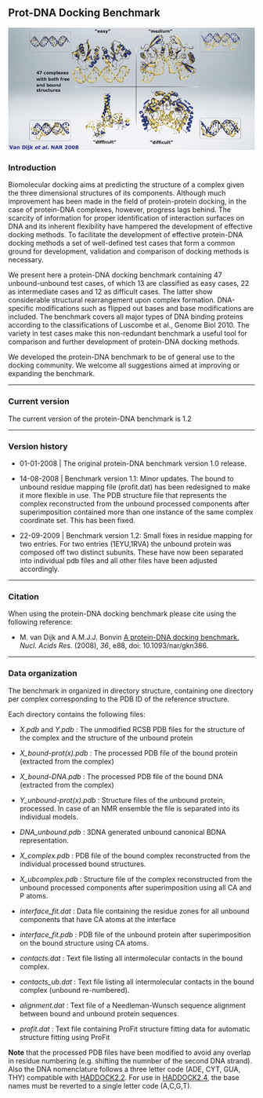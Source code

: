 ## Prot-DNA Docking Benchmark

![PROTDNABenchmark](docs/Protein-DNA-benchmark.png)


### Introduction

Biomolecular docking aims at predicting the structure of a complex given the three dimensional structures of its components. Although much improvement has been made in the field of protein-protein docking, in the case of protein-DNA complexes, however, progress lags behind. The scarcity of information for proper identification of interaction surfaces on DNA and its inherent flexibility have hampered the development of effective docking methods. To facilitate the development of effective protein-DNA docking methods a set of well-defined test cases that form a common ground for development, validation and comparison of docking methods is necessary.

We present here a protein-DNA docking benchmark containing 47 unbound-unbound test cases, of which 13 are classified as easy cases, 22 as intermediate cases and 12 as difficult cases. The latter show considerable structural rearrangement upon complex formation. DNA-specific modifications such as flipped out bases and base modifications are included. The benchmark covers all major types of DNA binding proteins according to the classifications of Luscombe et al., Genome Biol 2010. The variety in test cases make this non-redundant benchmark a useful tool for comparison and further development of protein-DNA docking methods.

We developed the protein-DNA benchmark to be of general use to the docking community. We welcome all suggestions aimed at improving or expanding the benchmark.

* * *

### Current version

The current version of the protein-DNA benchmark is 1.2

* * *

### Version history

* 01-01-2008 | The original protein-DNA benchmark version 1.0 release.

* 14-08-2008 | Benchmark version 1.1: Minor updates. The bound to unbound residue mapping file (profit.dat) has been redesigned to make it more flexible in use. The PDB structure file that represents the complex reconstructed from the unbound processed components after superimposition contained more than one instance of the same complex coordinate set. This has been fixed.

* 22-09-2009 | Benchmark version 1.2: Small fixes in residue mapping for two entries. For two entries (1EYU,1RVA) the unbound protein was composed off two distinct subunits. These have now been separated into individual pdb files and all other files have been adjusted accordingly.

* * *

### Citation

When using the protein-DNA docking benchmark please cite using the following reference:

* M. van Dijk and A.M.J.J. Bonvin
[A protein-DNA docking benchmark.](https://doi.org/doi:10.1093/nar/gkn386)
_Nucl. Acids Res._ (2008), *36*, e88, doi: 10.1093/nar/gkn386.

* * *

### Data organization


The benchmark in organized in directory structure, containing one directory per complex corresponding to the PDB ID of the reference structure.

Each directory contains the following files:

* _X.pdb_ and _Y.pdb_ :	The unmodified RCSB PDB files for the structure of the complex and the structure of the unbound protein
								
* _X_bound-prot(x).pdb_ : The processed PDB file of the bound protein (extracted from the complex) 

* _X_bound-DNA.pdb_ : The processed PDB file of the bound DNA (extracted from the complex)
								
* _Y_unbound-prot(x).pdb_ : Structure files of the unbound protein, processed. In case of an NMR ensemble the file is separated into its individual models.
								
* _DNA_unbound.pdb_ : 3DNA generated unbound canonical BDNA representation.

* _X_complex.pdb_ :	PDB file of the bound complex reconstructed from the individual processed bound structures.
								
* _X_ubcomplex.pdb_ : Structure file of the complex reconstructed from the unbound processed components after superimposition using all CA and P atoms.
								
* _interface_fit.dat_ : Data file containing the residue zones for all unbound components that have CA atoms at the interface

* _interface_fit.pdb_ : PDB file of the unbound protein after superimposition on the bound structure using CA atoms.

* _contacts.dat_ : Text file listing all intermolecular contacts in the bound complex.

* _contacts_ub.dat_ : Text file listing all intermolecular contacts in the bound complex (unbound re-numbered).
								
* _alignment.dat_ : Text file of a Needleman-Wunsch sequence alignment between bound and unbound protein sequences.
							
* _profit.dat_ : Text file containing ProFit structure fitting data for automatic structure fitting using ProFit


**Note** that the processed PDB files have been modified to avoid any overlap in residue numbering (e.g. shifting the numnber of the second DNA strand). Also the DNA nomenclature follows a three letter code (ADE, CYT, GUA, THY) compatible with [HADDOCK2.2](https://www.bonvinlab.org/software/haddock2.2).  For use in [HADDOCK2.4](https://www.bonvinlab.org/software/haddock2.2), the base names must be reverted to a single letter code (A,C,G,T).

